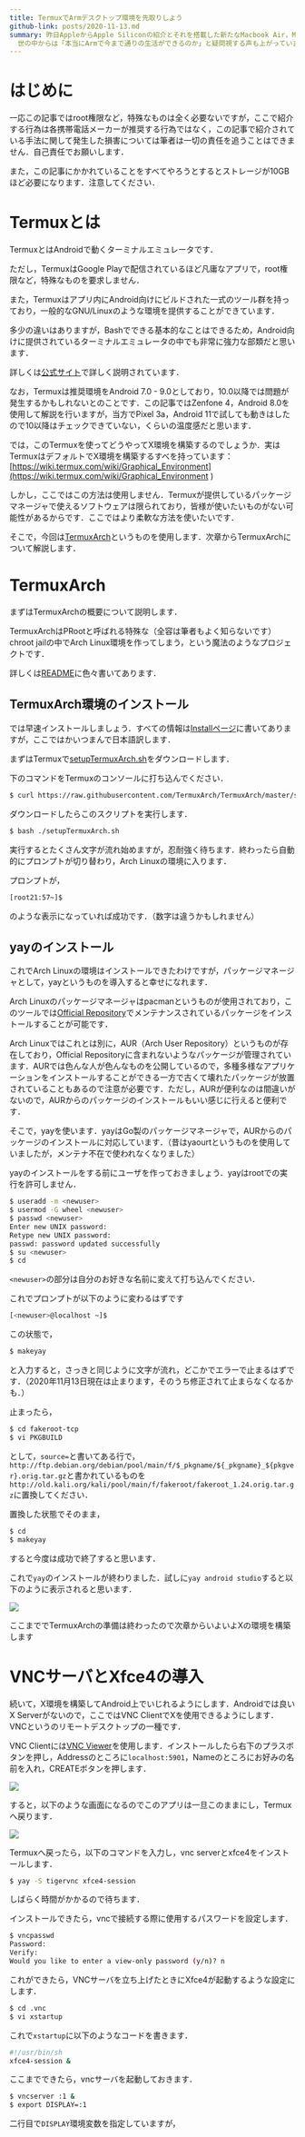 ```yaml
---
title: TermuxでArmデスクトップ環境を先取りしよう
github-link: posts/2020-11-13.md
summary: 昨日AppleからApple Siliconの紹介とそれを搭載した新たなMacbook Air，Macbook Pro，Mac miniが発表されました．
  世の中からは「本当にArmで今まで通りの生活ができるのか」と疑問視する声も上がっています．この記事では，Termuxを使用してAndroid上にネイティブでX環境を用意することにより，Android端末でLinuxデスクトップを動かし，Armデスクトップを先行体験するためのノウハウについてまとめます．
---
```


# はじめに
一応この記事ではroot権限など，特殊なものは全く必要ないですが，ここで紹介する行為は各携帯電話メーカーが推奨する行為ではなく，この記事で紹介されている手法に関して発生した損害については筆者は一切の責任を追うことはできません．自己責任でお願いします．

また，この記事にかかれていることをすべてやろうとするとストレージが10GBほど必要になります．注意してください．

# Termuxとは
TermuxとはAndroidで動くターミナルエミュレータです．

ただし，TermuxはGoogle Playで配信されているほど凡庸なアプリで，root権限など，特殊なものを要求しません．

また，Termuxはアプリ内にAndroid向けにビルドされた一式のツール群を持っており，一般的なGNU/Linuxのような環境を提供することができています．

多少の違いはありますが，Bashでできる基本的なことはできるため，Android向けに提供されているターミナルエミュレータの中でも非常に強力な部類だと思います．

詳しくは[公式サイト](https://wiki.termux.com/wiki/Getting_started )で詳しく説明されています．

なお，Termuxは推奨環境をAndroid 7.0 - 9.0としており，10.0以降では問題が発生するかもしれないとのことです．この記事ではZenfone 4，Android 8.0を使用して解説を行いますが，当方でPixel 3a，Android 11で試しても動きはしたので10以降はチェックできていない，くらいの温度感だと思います．

では，このTermuxを使ってどうやってX環境を構築するのでしょうか．実はTermuxはデフォルトでX環境を構築するすべを持っています：[https://wiki.termux.com/wiki/Graphical_Environment](https://wiki.termux.com/wiki/Graphical_Environment )

しかし，ここではこの方法は使用しません．Termuxが提供しているパッケージマネージャで使えるソフトウェアは限られており，皆様が使いたいものがない可能性があるからです．ここではより柔軟な方法を使いたいです．

そこで，今回は[TermuxArch](https://github.com/TermuxArch/TermuxArch )というものを使用します．次章からTermuxArchについて解説します．

# TermuxArch
まずはTermuxArchの概要について説明します．

TermuxArchはPRootと呼ばれる特殊な（全容は筆者もよく知らないです）chroot jailの中でArch Linux環境を作ってしまう，という魔法のようなプロジェクトです．

詳しくは[README](https://github.com/TermuxArch/TermuxArch/blob/master/README.md )に色々書いてあります．

## TermuxArch環境のインストール
では早速インストールしましょう．すべての情報は[Installページ](https://termuxarch.github.io/docsTermuxArch/install )に書いてありますが，ここではかいつまんで日本語訳します．

まずはTermuxで[setupTermuxArch.sh](https://raw.githubusercontent.com/TermuxArch/TermuxArch/master/setupTermuxArch )をダウンロードします．

下のコマンドをTermuxのコンソールに打ち込んでください．

```bash
$ curl https://raw.githubusercontent.com/TermuxArch/TermuxArch/master/setupTermuxArch > setupTermuxArch.sh
```

ダウンロードしたらこのスクリプトを実行します．

```bash
$ bash ./setupTermuxArch.sh
```

実行するとたくさん文字が流れ始めますが，忍耐強く待ちます．終わったら自動的にプロンプトが切り替わり，Arch Linuxの環境に入ります．

プロンプトが，

```bash
[root21:57~]$
```

のような表示になっていれば成功です．（数字は違うかもしれません）

## yayのインストール
これでArch Linuxの環境はインストールできたわけですが，パッケージマネージャとして，yayというものを導入すると幸せになれます．

Arch Linuxのパッケージマネージャはpacmanというものが使用されており，このツールでは[Official Repository](https://wiki.archlinux.org/index.php/official_repositories )でメンテナンスされているパッケージをインストールすることが可能です．

Arch Linuxではこれとは別に，AUR（Arch User Repository）というものが存在しており，Official Repositoryに含まれないようなパッケージが管理されています．AURでは色んな人が色んなものを公開しているので，多種多様なアプリケーションをインストールすることができる一方で古くて壊れたパッケージが放置されていることもあるので注意が必要です．ただし，AURが便利なのは間違いがないので，AURからのパッケージのインストールもいい感じに行えると便利です．

そこで，yayを使います．yayはGo製のパッケージマネージャで，AURからのパッケージのインストールに対応しています．（昔はyaourtというものを使用していましたが，メンテナ不在で使われなくなりました）

yayのインストールをする前にユーザを作っておきましょう．yayはrootでの実行を許可しません．

```bash
$ useradd -m <newuser>
$ usermod -G wheel <newuser>
$ passwd <newuser>
Enter new UNIX password:
Retype new UNIX password:
passwd: password updated successfully
$ su <newuser>
$ cd
```

`<newuser>`の部分は自分のお好きな名前に変えて打ち込んでください．

これでプロンプトが以下のように変わるはずです

```bash
[<newuser>@localhost ~]$ 
```

この状態で，

```bash
$ makeyay
```

と入力すると，さっきと同じように文字が流れ，どこかでエラーで止まるはずです．（2020年11月13日現在は止まります，そのうち修正されて止まらなくなるかも．）

止まったら，

```bash
$ cd fakeroot-tcp
$ vi PKGBUILD
```

として，`source=`と書いてある行で，`http://ftp.debian.org/debian/pool/main/f/$_pkgname/${_pkgname}_${pkgver}.orig.tar.gz`と書かれているものを`http://old.kali.org/kali/pool/main/f/fakeroot/fakeroot_1.24.orig.tar.gz`に置換してください．

置換した状態でそのまま，

```bash
$ cd
$ makeyay
```

すると今度は成功で終了すると思います．

これで`yay`のインストールが終わりました．試しに`yay android studio`すると以下のように表示されると思います．

[![](https://i.imgur.com/TUI9C5Um.png )](https://i.imgur.com/TUI9C5U.png )

ここまででTermuxArchの準備は終わったので次章からいよいよXの環境を構築します

# VNCサーバとXfce4の導入
続いて，X環境を構築してAndroid上でいじれるようにします．Androidでは良いX Serverがないので，ここではVNC ClientでXを使用できるようにします．VNCというのリモートデスクトップの一種です．

VNC Clientには[VNC Viewer](https://play.google.com/store/apps/details?id=com.realvnc.viewer.android&hl=en )を使用します．インストールしたら右下のプラスボタンを押し，Addressのところに`localhost:5901`，Nameのところにお好みの名前を入れ，CREATEボタンを押します．

[![](https://i.imgur.com/xG9ZN1bm.png )](https://i.imgur.com/xG9ZN1b.png )

すると，以下のような画面になるのでこのアプリは一旦このままにし，Termuxへ戻ります．

[![](https://i.imgur.com/ZqpKKw4m.png )](https://i.imgur.com/ZqpKKw4.png )

Termuxへ戻ったら，以下のコマンドを入力し，vnc serverとxfce4をインストールします．

```bash
$ yay -S tigervnc xfce4-session
```

しばらく時間がかかるので待ちます．

インストールできたら，vncで接続する際に使用するパスワードを設定します．

```bash
$ vncpasswd
Password:
Verify:
Would you like to enter a view-only password (y/n)? n
```

これができたら，VNCサーバを立ち上げたときにXfce4が起動するような設定にします．

```bash
$ cd .vnc
$ vi xstartup
```

これで`xstartup`に以下のようなコードを書きます．

```bash
#!/usr/bin/sh
xfce4-session &
```

ここまでできたら，vncサーバを起動しておきます．

```bash
$ vncserver :1 &
$ export DISPLAY=:1
```

二行目で`DISPLAY`環境変数を指定していますが，

